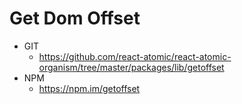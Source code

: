 Get Dom Offset
===============
   * GIT
      * https://github.com/react-atomic/react-atomic-organism/tree/master/packages/lib/getoffset
   * NPM
      * https://npm.im/getoffset



